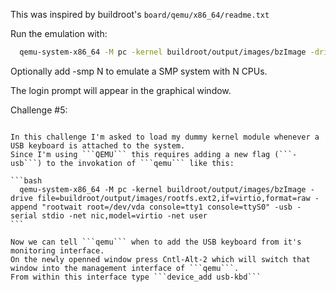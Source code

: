 This was inspired by buildroot's ```board/qemu/x86_64/readme.txt```

Run the emulation with:

```bash
  qemu-system-x86_64 -M pc -kernel buildroot/output/images/bzImage -drive file=buildroot/output/images/rootfs.ext2,if=virtio,format=raw -append "rootwait root=/dev/vda console=tty1 console=ttyS0" -serial stdio -net nic,model=virtio -net user
```

Optionally add -smp N to emulate a SMP system with N CPUs.

The login prompt will appear in the graphical window.


Challenge #5:
~~~~~~~~~~~~~

In this challenge I'm asked to load my dummy kernel module whenever a USB keyboard is attached to the system.
Since I'm using ```QEMU``` this requires adding a new flag (```-usb```) to the invokation of ```qemu``` like this:

```bash
  qemu-system-x86_64 -M pc -kernel buildroot/output/images/bzImage -drive file=buildroot/output/images/rootfs.ext2,if=virtio,format=raw -append "rootwait root=/dev/vda console=tty1 console=ttyS0" -usb -serial stdio -net nic,model=virtio -net user
```

Now we can tell ```qemu``` when to add the USB keyboard from it's monitoring interface.
On the newly openned window press Cntl-Alt-2 which will switch that window into the management interface of ```qemu```.
From within this interface type ```device_add usb-kbd```
